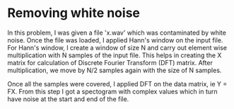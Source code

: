 # Removing white noise

In this problem, I was given a file 'x.wav' which was contaminated by white noise. Once the file was loaded, I applied Hann's window on the input file.
For Hann's window, I create a window of size N and carry out element wise multiplication with N samples of the input file. This helps in creating the X matrix for calculation of Discrete Fourier Transform (DFT) matrix. After multiplication, we move by N/2 samples again with the size of N samples.

Once all the samples were covered, I applied DFT on the data matrix, ie Y = FX. From this step I got a spectogram with complex values which in turn have noise at the start and end of the file.